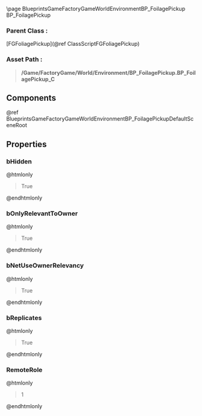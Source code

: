 \page BlueprintsGameFactoryGameWorldEnvironmentBP_FoilagePickup BP_FoilagePickup
### Parent Class :
[FGFoliagePickup](@ref ClassScriptFGFoliagePickup)
### Asset Path :
<b><blockquote>/Game/FactoryGame/World/Environment/BP_FoilagePickup.BP_FoilagePickup_C</blockquote></b>
## Components

@ref BlueprintsGameFactoryGameWorldEnvironmentBP_FoilagePickupDefaultSceneRoot

## Properties

### bHidden
@htmlonly
<blockquote>True</blockquote>
@endhtmlonly

### bOnlyRelevantToOwner
@htmlonly
<blockquote>True</blockquote>
@endhtmlonly

### bNetUseOwnerRelevancy
@htmlonly
<blockquote>True</blockquote>
@endhtmlonly

### bReplicates
@htmlonly
<blockquote>True</blockquote>
@endhtmlonly

### RemoteRole
@htmlonly
<blockquote>1</blockquote>
@endhtmlonly

